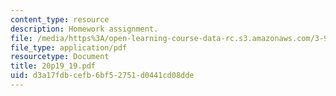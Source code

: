 ```yaml
---
content_type: resource
description: Homework assignment.
file: /media/https%3A/open-learning-course-data-rc.s3.amazonaws.com/3-91-mechanical-behavior-of-plastics-spring-2007/d3a17fdbcefb6bf52751d0441cd08dde_20p19_19.pdf
file_type: application/pdf
resourcetype: Document
title: 20p19_19.pdf
uid: d3a17fdb-cefb-6bf5-2751-d0441cd08dde
---
```

